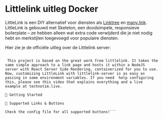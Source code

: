 <h1> Littlelink uitleg Docker </h1>

LittleLink is een DIY alternatief voor diensten als [Linktree](https://linktr.ee) en [many.link](https://many.link). LittleLink is gebouwd met Skeleton, een doodsimpele, responsieve boilerplate – ze hebben alleen wat extra code verwijderd die je niet nodig hebt en merkstijlen toegevoegd voor populaire diensten.

Hier zie je de officiële uitleg over de Littlelink server:
```LittleLink-Server
 
 This project is based on the great work from littlelink. It takes the same simple approach to a link page and hosts it within a NodeJS server with React Server Side Rendering, containerized for you to use. Now, customizing LittleLink with littlelink-server is as easy as passing in some environment variables. If you need  help configuring this, please see this video that explains everything and a live example at technotim.live.

🚀 Getting Started

📍 Supported Links & Buttons

Check the config file for all supported buttons!```
